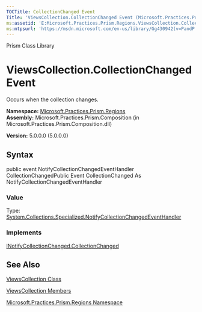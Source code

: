 ```yaml
---
TOCTitle: CollectionChanged Event
Title: 'ViewsCollection.CollectionChanged Event (Microsoft.Practices.Prism.Regions)'
ms:assetid: 'E:Microsoft.Practices.Prism.Regions.ViewsCollection.CollectionChanged'
ms:mtpsurl: 'https://msdn.microsoft.com/en-us/library/Gg430942(v=PandP.50)'
---
```


Prism Class Library

ViewsCollection.CollectionChanged Event
===========================================

Occurs when the collection changes.

**Namespace:** [Microsoft.Practices.Prism.Regions](https://msdn.microsoft.com/n:microsoft.practices.prism.regions)
**Assembly:** Microsoft.Practices.Prism.Composition (in Microsoft.Practices.Prism.Composition.dll)

**Version:** 5.0.0.0 (5.0.0.0)

## Syntax


public event NotifyCollectionChangedEventHandler CollectionChangedPublic Event CollectionChanged As NotifyCollectionChangedEventHandler
### Value

Type: [System.Collections.Specialized.NotifyCollectionChangedEventHandler](http://msdn.microsoft.com/en-us/library/ms628284)
### Implements

[INotifyCollectionChanged.CollectionChanged](http://msdn.microsoft.com/en-us/library/ms653382)

See Also
--------


[ViewsCollection Class](https://msdn.microsoft.com/t:microsoft.practices.prism.regions.viewscollection)

[ViewsCollection Members](https://msdn.microsoft.com/allmembers.t:microsoft.practices.prism.regions.viewscollection)

[Microsoft.Practices.Prism.Regions Namespace](https://msdn.microsoft.com/n:microsoft.practices.prism.regions)
